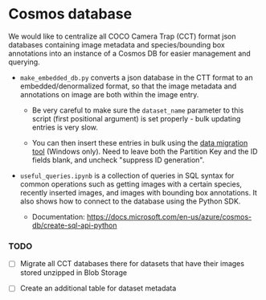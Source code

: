 # Cosmos database

We would like to centralize all COCO Camera Trap (CCT) format json databases containing image metadata and species/bounding box annotations into an instance of a Cosmos DB for easier management and querying. 

- `make_embedded_db.py` converts a json database in the CTT format to an embedded/denormalized format, so that the image metadata and annotations on image are both within the image entry.
 
    - Be very careful to make sure the `dataset_name` parameter to this script (first positional argument) is set properly - bulk updating entries is very slow. 
    
    - You can then insert these entries in bulk using the [data migration tool](https://docs.microsoft.com/en-us/azure/cosmos-db/import-data) (Windows only). Need to leave both the Partition Key and the ID fields blank, and uncheck "suppress ID generation". 

- `useful_queries.ipynb` is a collection of queries in SQL syntax for common operations such as getting images with a certain species, recently inserted images, and images with bounding box annotations. It also shows how to connect to the database using the Python SDK.

    - Documentation: https://docs.microsoft.com/en-us/azure/cosmos-db/create-sql-api-python


### TODO 

-[ ] Migrate all CCT databases there for datasets that have their images stored unzipped in Blob Storage

-[ ] Create an additional table for dataset metadata


